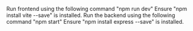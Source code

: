 Run frontend using the following command
  "npm run dev"
Ensure "npm install vite --save" is installed.
Run the backend using the following command
  "npm start"
  Ensure "npm install express --save" is installed.
